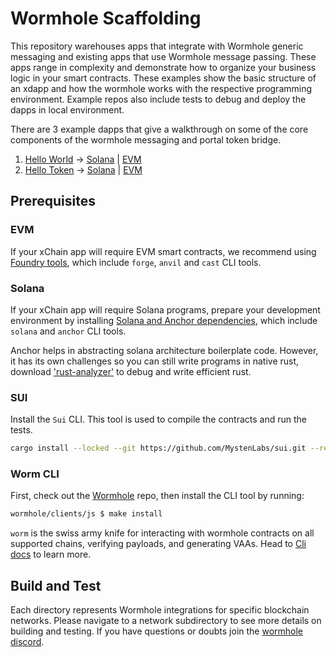 # Wormhole Scaffolding

This repository warehouses apps that integrate with Wormhole generic messaging and existing apps that use Wormhole message passing. These apps range in complexity and demonstrate how to organize your business logic in your smart contracts. These examples show the basic structure of an xdapp and how the wormhole works with the respective programming environment.
Example repos also include tests to debug and deploy the dapps in local environment. 

There are 3 example dapps that give a walkthrough on some of the core components of the wormhole messaging and portal token bridge. 
1. [Hello World](https://github.com/wormhole-foundation/wormhole-scaffolding/blob/main/docs/01_hello_world.md) -> [Solana](https://github.com/wormhole-foundation/wormhole-scaffolding/tree/main/solana/programs/01_hello_world) | [EVM](https://github.com/wormhole-foundation/wormhole-scaffolding/tree/main/evm/src/01_hello_world)
2. [Hello Token](https://github.com/wormhole-foundation/wormhole-scaffolding/blob/main/docs/02_hello_token.md) -> [Solana](https://github.com/wormhole-foundation/wormhole-scaffolding/tree/main/solana/programs/02_hello_token) | [EVM](https://github.com/wormhole-foundation/wormhole-scaffolding/tree/main/evm/src/02_hello_token)

## Prerequisites

### EVM

If your xChain app will require EVM smart contracts, we recommend using [Foundry tools](https://book.getfoundry.sh/getting-started/installation), which include `forge`, `anvil` and `cast` CLI tools.

### Solana

If your xChain app will require Solana programs, prepare your development environment by installing [Solana and Anchor dependencies](https://book.anchor-lang.com/getting_started/installation.html), which include `solana` and `anchor` CLI tools.

Anchor helps in abstracting solana architecture boilerplate code. However, it has its own challenges so you can still write programs in native rust, download ['rust-analyzer'](https://rust-analyzer.github.io/) to debug and write efficient rust.

### SUI

Install the `Sui` CLI. This tool is used to compile the contracts and run the tests.

```sh
cargo install --locked --git https://github.com/MystenLabs/sui.git --rev 09b2081498366df936abae26eea4b2d5cafb2788 sui sui-faucet
```

### Worm CLI

First, check out the [Wormhole](https://github.com/wormhole-foundation/wormhole) repo, then install the CLI tool by running:

```sh
wormhole/clients/js $ make install
```

`worm` is the swiss army knife for interacting with wormhole contracts on all
supported chains, verifying payloads, and generating VAAs. 
Head to [Cli docs](https://docs.wormhole.com/wormhole/reference/cli-docs) to learn more. 

## Build and Test

Each directory represents Wormhole integrations for specific blockchain networks. Please navigate
to a network subdirectory to see more details on building and testing.
If you have questions or doubts join the [wormhole discord](https://discord.gg/8dRSUqAW). 
